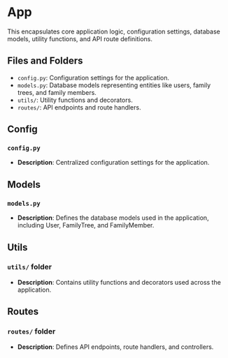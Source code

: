 # App

This encapsulates core application logic, configuration settings, database models, utility functions, and API route definitions.

## Files and Folders

- `config.py`: Configuration settings for the application.
- `models.py`: Database models representing entities like users, family trees, and family members.
- `utils/`: Utility functions and decorators.
- `routes/`: API endpoints and route handlers.

## Config

### `config.py`

- **Description**: Centralized configuration settings for the application.

## Models

### `models.py`

- **Description**: Defines the database models used in the application, including User, FamilyTree, and FamilyMember.

## Utils

### `utils/` folder

- **Description**: Contains utility functions and decorators used across the application.

## Routes

### `routes/` folder

- **Description**: Defines API endpoints, route handlers, and controllers.
